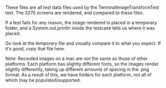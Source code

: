 These files are all test data files used by the TerminalImageTransformTest test.
The 3270 screens are rendered, and compared to these files.

If a test fails for any reason, the image rendered is placed in a temporary folder,
and a System.out.println inside the testcase tells us where it was placed.

Go look at the temporary file and visually compare it to what you expect.
If it's good, copy that file here.

Note: Recorded images on a mac are not the same as those of other platforms.
Each platform has slightly different fonts, so the images render slightly differently, 
taking up different amounts of spacing in the .png format.
As a result of this, we have folders for each platform, not all of which may be populated/supported.

